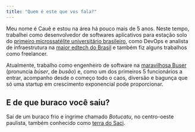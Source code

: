 ```yaml
---
title: "Quem é este que vos fala?"
---
```


Meu nome é Cauê e estou na área há pouco mais de 5 anos. Neste tempo, trabalhei como desenvolvedor de softwares aplicativos para estação solo do [primeiro microssatélite universitário brasileiro](https://pt.wikipedia.org/wiki/ITASAT-1), como DevOps e analista de infraestrutura na [maior edtech do Brasil](https://medium.com/techatquero) e também fiz alguns trabalhos como freelancer.

Atualmente, trabalho como engenheiro de software na [maravilhosa Buser](https://www.buser.com.br) (pronuncia _búser_, de _busão_) e, como um dos primeiros 5 funcionários a entrar, acompanho desde o começo todo o caos, diversão e bagunça que só uma startup em crescimento exponencial pode proporcionar.

## E de que buraco você saiu?

Saí de um buraco frio e íngrime chamado *Botucatu*, no centro-oeste paulista, também conhecido como [terra do Saci](https://globoplay.globo.com/v/5806314/).